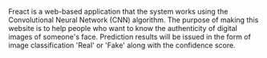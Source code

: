 Freact is a web-based application that the system works using the Convolutional Neural Network (CNN) algorithm. The purpose of making this website is to help people who want to know the authenticity of digital images of someone's face. Prediction results will be issued in the form of image classification 'Real' or 'Fake' along with the confidence score.
